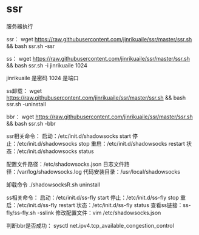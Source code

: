 # ssr
服务器执行

ssr：
wget https://raw.githubusercontent.com/jinrikuaile/ssr/master/ssr.sh && bash ssr.sh -ssr

ss：
wget https://raw.githubusercontent.com/jinrikuaile/ssr/master/ssr.sh && bash ssr.sh -i jinrikuaile 1024

jinrikuaile 是密码 1024 是端口

ss卸载：
wget https://raw.githubusercontent.com/jinrikuaile/ssr/master/ssr.sh && bash ssr.sh -uninstall

bbr：
wget https://raw.githubusercontent.com/jinrikuaile/ssr/master/ssr.sh && bash ssr.sh -bbr



ssr相关命令：
启动：/etc/init.d/shadowsocks start
停止：/etc/init.d/shadowsocks stop
重启：/etc/init.d/shadowsocks restart
状态：/etc/init.d/shadowsocks status
 
配置文件路径：/etc/shadowsocks.json
日志文件路径：/var/log/shadowsocks.log
代码安装目录：/usr/local/shadowsocks

卸载命令
./shadowsocksR.sh uninstall



ss相关命令：
启动：/etc/init.d/ss-fly start
停止：/etc/init.d/ss-fly stop
重启：/etc/init.d/ss-fly restart
状态：/etc/init.d/ss-fly status
查看ss链接：ss-fly/ss-fly.sh -sslink
修改配置文件：vim /etc/shadowsocks.json


判断bbr是否成功：
sysctl net.ipv4.tcp_available_congestion_control
